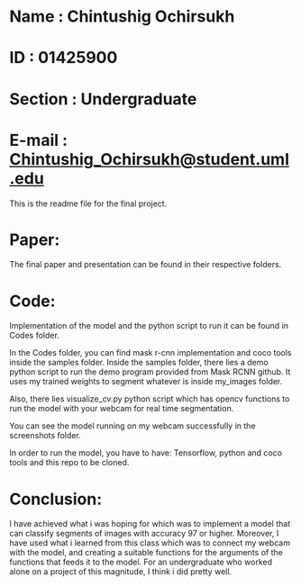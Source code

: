 # Name : Chintushig Ochirsukh
# ID   : 01425900
# Section : Undergraduate
# E-mail  : Chintushig_Ochirsukh@student.uml.edu
This is the readme file for the final project. 
# Paper:
The final paper and presentation can be found in their respective folders.
# Code:
Implementation of the model and the python script to run it can be found in Codes folder. 

In the Codes folder, you can find mask r-cnn implementation and coco tools inside the samples folder.
Inside the samples folder, there lies a demo python script to run the demo program provided from Mask RCNN github. It uses my trained weights to segment whatever is inside my_images folder.

Also, there lies visualize_cv.py python script which has opencv functions to run the model with your webcam for real time segmentation. 

You can see the model running on my webcam successfully in the screenshots folder.

In order to run the model, you have to have: 
Tensorflow, python and coco tools and this repo to be cloned.

# Conclusion:
I have achieved what i was hoping for which was to implement a model that can classify segments of images with accuracy 97 or higher. Moreover, I have used what i learned from this class which was to connect my webcam with the model, and creating a suitable functions for the arguments of the functions that feeds it to the model. For an undergraduate who worked alone on a project of this magnitude, I think i did pretty well. 



